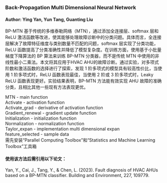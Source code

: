 ### Back-Propagation Multi Dimensional Neural Network
#### Author: Ying Yan, Yun Tang, Guanting Liu

BP-MTN 基于传统的多维泰勒网络（MTN），通过添加全连接层、softmax 层和 ReLU 激活函数等改进，使其能够处理故障诊断中的分类问题。具体而言，全连接层解决了故障特征维度与类别数量不匹配的问题，softmax 层实现了分类功能，ReLU 函数提高了分类准确性并降低了模型复杂度。在训练方面，使用基于小批量梯度下降算法的 BP 算法来训练 BP-MTN 分类器，而不是传统 MTN 中使用的非线性最小二乘法。本文将其应用于HVAC AHU的故障诊断。通过实验，对多项式阶数和激活函数的选择进行了探索，发现 1 阶多项式的模型具有较高性价比，当使用 1 阶多项式时，ReLU 函数表现最佳，当使用 2 阶或 3 阶多项式时，Leaky ReLU 函数表现更好。实验结果表明，BP-MTN 方法能有效实现 AHU 故障的准确分类，且相比其他一些现有方法表现更优。

MTN - main function  
Activate - activation function  
Activate_grad - derivative of activation function  
Gradient_renewal - gradient update function  
Initialization - initialization function  
Normalization - normalization function  
Taylor_expan - implementation multi dimensional expan  
feature_selected - sample data  
需先安装“Parallel Computing Toolbox”和“Statistics and Machine Learning Toolbox”工具箱

#### 使用该方法后需引用以下论文：
Yan, Y., Cai, J., Tang, Y., & Chen, L. (2023). Fault diagnosis of HVAC AHUs based on a BP-MTN classifier. Building and Environment, 227, 109779.
